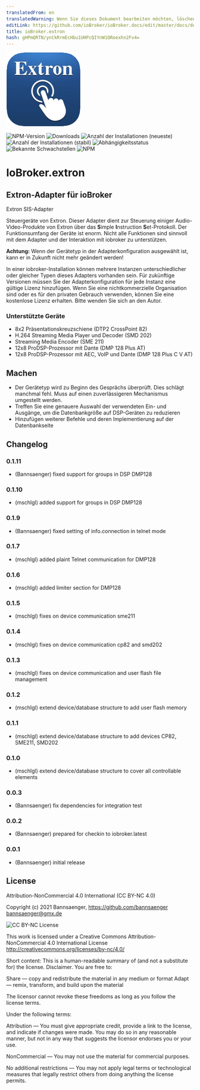 ```yaml
---
translatedFrom: en
translatedWarning: Wenn Sie dieses Dokument bearbeiten möchten, löschen Sie bitte das Feld "translationsFrom". Andernfalls wird dieses Dokument automatisch erneut übersetzt
editLink: https://github.com/ioBroker/ioBroker.docs/edit/master/docs/de/adapterref/iobroker.extron/README.md
title: ioBroker.extron
hash: gHPmQRTN/ynCkRrmEcHbu1UHPcQIYnW1ORoexhn2Fv4=
---
```

![Logo](../../../en/adapterref/iobroker.extron/admin/extron.png)

![NPM-Version](http://img.shields.io/npm/v/iobroker.extron.svg)
![Downloads](https://img.shields.io/npm/dm/iobroker.extron.svg)
![Anzahl der Installationen (neueste)](http://iobroker.live/badges/extron-installed.svg)
![Anzahl der Installationen (stabil)](http://iobroker.live/badges/extron-stable.svg)
![Abhängigkeitsstatus](https://img.shields.io/david/Bannsaenger/iobroker.extron.svg)
![Bekannte Schwachstellen](https://snyk.io/test/github/Bannsaenger/ioBroker.extron/badge.svg)
![NPM](https://nodei.co/npm/iobroker.extron.png?downloads=true)

# IoBroker.extron
## Extron-Adapter für ioBroker
Extron SIS-Adapter

Steuergeräte von Extron.
Dieser Adapter dient zur Steuerung einiger Audio-Video-Produkte von Extron über das **S**imple **I**nstruction **S**et-Protokoll.
Der Funktionsumfang der Geräte ist enorm. Nicht alle Funktionen sind sinnvoll mit dem Adapter und der Interaktion mit iobroker zu unterstützen.

**Achtung:** Wenn der Gerätetyp in der Adapterkonfiguration ausgewählt ist, kann er in Zukunft nicht mehr geändert werden!

In einer iobroker-Installation können mehrere Instanzen unterschiedlicher oder gleicher Typen dieses Adapters vorhanden sein. Für zukünftige Versionen müssen Sie der Adapterkonfiguration für jede Instanz eine gültige Lizenz hinzufügen.
Wenn Sie eine nichtkommerzielle Organisation sind oder es für den privaten Gebrauch verwenden, können Sie eine kostenlose Lizenz erhalten. Bitte wenden Sie sich an den Autor.

### Unterstützte Geräte
- 8x2 Präsentationskreuzschiene (DTP2 CrossPoint 82)
- H.264 Streaming Media Player und Decoder (SMD 202)
- Streaming Media Encoder (SME 211)
- 12x8 ProDSP-Prozessor mit Dante (DMP 128 Plus AT)
- 12x8 ProDSP-Prozessor mit AEC, VoIP und Dante (DMP 128 Plus C V AT)

## Machen
- Der Gerätetyp wird zu Beginn des Gesprächs überprüft. Dies schlägt manchmal fehl. Muss auf einen zuverlässigeren Mechanismus umgestellt werden.
- Treffen Sie eine genauere Auswahl der verwendeten Ein- und Ausgänge, um die Datenbankgröße auf DSP-Geräten zu reduzieren
- Hinzufügen weiterer Befehle und deren Implementierung auf der Datenbankseite

## Changelog

### 0.1.11
* (Bannsaenger) fixed support for groups in DSP DMP128

### 0.1.10
* (mschlgl) added support for groups in DSP DMP128

### 0.1.9
* (Bannsaenger) fixed setting of info.connection in telnet mode

### 0.1.7
* (mschlgl) added plaint Telnet communication for DMP128

### 0.1.6
* (mschlgl) added limiter section for DMP128

### 0.1.5
* (mschlgl) fixes on device communication sme211

### 0.1.4
* (mschlgl) fixes on device communication cp82 and smd202

### 0.1.3
* (mschlgl) fixes on device communication and user flash file management

### 0.1.2
* (mschlgl) extend device/database structure to add user flash memory

### 0.1.1
* (mschlgl) extend device/database structure to add devices CP82, SME211, SMD202

### 0.1.0
* (mschlgl) extend device/database structure to cover all controllable elements

### 0.0.3
* (Bannsaenger) fix dependencies for integration test

### 0.0.2
* (Bannsaenger) prepared for checkin to iobroker.latest

### 0.0.1
* (Bannsaenger) initial release

## License
Attribution-NonCommercial 4.0 International (CC BY-NC 4.0)

Copyright (c) 2021 Bannsaenger, https://github.com/bannsaenger <bannsaenger@gmx.de>

![CC BY-NC License](https://i.creativecommons.org/l/by-nc/4.0/88x31.png)

This work is licensed under a Creative Commons Attribution-NonCommercial 4.0 International License
http://creativecommons.org/licenses/by-nc/4.0/

Short content:
This is a human-readable summary of (and not a substitute for) the license. Disclaimer.
You are free to:

Share — copy and redistribute the material in any medium or format
Adapt — remix, transform, and build upon the material

The licensor cannot revoke these freedoms as long as you follow the license terms.

Under the following terms:

Attribution — You must give appropriate credit, provide a link to the license, and indicate if changes were made. You may do so in any reasonable manner, but not in any way that suggests the licensor endorses you or your use.

NonCommercial — You may not use the material for commercial purposes.

No additional restrictions — You may not apply legal terms or technological measures that legally restrict others from doing anything the license permits.